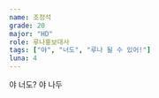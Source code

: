 ```yaml
---
name: 조정석
grade: 20
major: "HD"
role: 루나홍보대사
tags: ["야", "너도", "루나 될 수 있어!"]
luna: 4
---
```


야 너도? 야 나두
